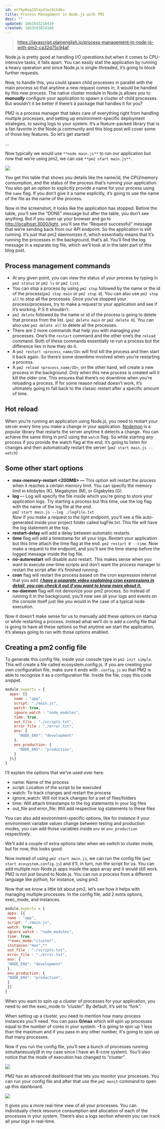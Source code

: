 ```yaml
---
id: et7kp8oq15hay41wj8ihdku
title: Process Management in Node.js with PM2
desc: ""
updated: 1663543216419
created: 1663543014168
---
```


> https://javascript.plainenglish.io/process-management-in-node-js-with-pm2-ca32d75c94af

Node.js is pretty good at handling I/O operations but when it comes to CPU-intensive tasks, it falls apart. You can easily stall the application by running a heavy operation and since Node.js is single-threaded, it’s going to block further requests.

Now, to handle this, you could spawn child processes in parallel with the main process so that anytime a new request comes in, it would be handled by this new process. The native cluster module in Node.js allows you to **_manually_** configure your application to spawn a cluster of child processes. But wouldn't it be better if there’s a package that handles it for you?

PM2 is a process manager that takes care of everything right from handling multiple processes, and setting up environment-specific deployment strategies, to saving logs to your system. It’s a feature-packed library that is a fan favorite in the Node.js community and this blog post will cover some of those key features. So let’s get started!

...

Now typically we would use `**node main.js**` to run our application but now that we’re using pm2, we can use `**pm2 start main.js**`.

![](https://miro.medium.com/max/1400/1*iMmSV9q_un3VUHo_bPfNeg.png)

You get this table that shows you details like the name/id, the CPU/memory consumption, and the status of the process that’s running your application. You also get an option to explicitly provide a name for your process using the `name` flag. If you don’t give it a name explicitly, it’s going to use the name of the file as the name of the process.

Now in the screenshot, it looks like the application has stopped. Before the table, you’ll see the “DONE” message but after the table, you don’t see anything. But if you open up your browser and go to [http://localhost:3000/light,](http://localhost:3000/light,) you’ll see the “Request successful” message that we’re sending back from our API endpoint. So the application is still running. It’s just that pm2 daemonizes it, which essentially means that it’s running the processes in the background, that’s all. You’ll find the log message in a separate log file, which we’ll look at in the later part of this blog post.

## Process management commands

- At any given point, you can view the status of your process by typing in `pm2 status` or `pm2 ls` or `pm2 list`.
- You can stop a process by using `pm2 stop` followed by the name or the id of the process(`pm2 stop main` or `pm2 stop 0`). You can also use `pm2 stop all` to stop all the processes. Once you’ve stopped your process/processes, try to make a request to your application and see if it’s working. P.S It shouldn't.
- `pm2 delete` followed by the name or id of the process is going to delete that process from the list. (`pm2 delete main` or `pm2 delete 0`). You can also use `pm2 delete all` to delete all the processes.
- There are 2 more commands that help you with managing your processes. One’s the `restart` command and the other one’s the `reload` command. Both of these commands essentially re-run a process but the difference lies in how they do it.
- A `pm2 restart <process_name/ID>` will first kill the process and then start it back again. So there’s some downtime involved when you’re restarting a process.
- A `pm2 reload <process_name/ID>`, on the other hand, will create a new process in the background. Only when this new process is created will it kill the older one. This ensures that there’s no downtime when you’re reloading a process. If for some reason reload doesn’t work, it’s ultimately going to fall back to the classic restart after a specific amount of time.

## Hot reload

When you’re running an application using Node.js, you need to restart your server every time you make a change in your application. [Nodemon](https://www.npmjs.com/package/nodemon) is a popular library that restarts the server anytime it detects a change. You can achieve the same thing in pm2 using the `watch` flag. So while starting any process if you provide the watch flag at the end, it’s going to listen for changes and then automatically restart the server (`pm2 start main.js --watch`)

## Some other start options

- **max-memory-restart <200MB> —** This option will restart the process when it reaches a certain memory limit. You can specify the memory limit in kilobytes (K), Megabytes (M), or Gigabytes (G)
- **log <file path>** — Log will specify the file inside which you’re going to store your application logs. Try starting a process but this time, use the log flag with the name of the log file at the end.  
   `pm2 start main.js --log ./logFile.txt`  
   Now if you make a request to the light endpoint, you’ll see a file auto-generated inside your project folder called logFile.txt. This file will have the log statement at the top.
- **restart-delay <delay in ms>** will add a delay between automatic restarts.
- **time** flag will add a timestamp for all your logs. Restart your application but this time attach the time flag at the end. `pm2 restart 0 --time`. Now make a request to the endpoint, and you’ll see the time stamp before the logged message inside the log file.
- **no-autorestart** will disable auto restart. This makes sense when you want to execute one-time scripts and don’t want the process manager to restart the script after it’s finished running.
- **cron** flag will restart the process based on the cron expression interval that you add. [**_I have a separate video explaining cron expressions in detail, you can check it out if you want to know more about it._**](https://youtu.be/LmDw-nbVLQk?t=350)
- **no-daemon** flag will not demonize your pm2 process. So instead of running it in the background, you’ll now see all your logs and events on the console itself just like you would in the case of a typical node execution.

Now it doesn’t make sense for us to manually add these options on startup or while restarting a process. Instead what we’ll do is add a config file that is going to have all these options so that anytime we start the application, it’s always going to run with those options enabled.

## Creating a pm2 config file

To generate this config file, inside your console type in `pm2 init simple`. This will create a file called ecosystem.config.js. If you are creating your own configuration file, make sure it ends with `.config.js` so that PM2 is able to recognize it as a configuration file. Inside the file, copy this code snippet.

```js
module.exports = {
  apps: [{
    name : "app",
    script: "./main.js",
    watch: true,
    ignore_watch : "node_modules",
    time: true,
    out_file : "./scripts.txt",
    error_file : "./error.txt",
    env: {
      "NODE_ENV": "development"
    },
    env_production: {
      "NODE_ENV": "production",
    }
  }\]
}
```

I’ll explain the options that we’ve used over here.

- name: Name of the process
- script: Location of the script to be executed
- watch: To track changes and restart the process
- ignore_watch: Will not track changes for a set of files/folders
- time: Will attach timestamps to the log statements in your log files
- out_file and error_file: Will add respective log statements to these files

You can also add environment-specific options, like for instance if your environment variable values change between testing and production modes, you can add those variables inside `env` or `env_production` respectively.

We’ll add a couple of extra options later when we switch to cluster mode, but for now, this looks good.

Now instead of using `pm2 start main.js`, we can run the config file (`pm2 start ecosystem.config.js`) and it’ll, in turn, run the script for us. You can add multiple non-Node.js apps inside the apps array and it would still work. PM2 is not just bound to Node.js. You can run a process from a different language like python, for instance, using pm2.

Now that we know a little bit about pm2, let’s see how it helps with managing multiple processes. In the config file, add 2 extra options, exec_mode, and instances.

```js
module.exports = {
 apps: [{
 name : "app",
 script: "./main.js",
 watch: true,
 ignore_watch : "node_modules",
 time: true,
 **exec_mode:"cluster",
 instances:"max",**
 out_file : "./scripts.txt",
 error_file : "./error.txt",
 env: {
 "NODE_ENV": "development"
 },
 env_production: {
 "NODE_ENV": "production",
 }
 }]
}
```

When you want to spin up a cluster of processes for your application, you need to set the exec_mode to “cluster”. By default, it’s set to “fork”.

When setting up a cluster, you need to mention how many process instances you’ll need. You can pass **0/max** which will spin up processes equal to the number of cores in your system. **\-1** is going to spin up 1 less than the maximum and if you pass in any other number, it's going to spin up that many processes.

Now if you run the config file, you’ll see a bunch of processes running simultaneously(8 in my case since I have an 8-core system). You’ll also notice that the mode of execution has changed to “cluster”.

![](https://miro.medium.com/max/1400/1*if9u6zqYKquhq12zWwsx1A.png)

PM2 has an advanced dashboard that lets you monitor your processes. You can run your config file and after that use the `pm2 monit` command to open up this dashboard.

![](https://miro.medium.com/max/1400/1*AOtX7A8hvSSF1z71lTN0nQ.png)

It gives you a more real-time view of all your processes. You can individually check resource consumption and allocation of each of the processes in your system. There’s also a logs section wherein you can track all your logs in real-time.
